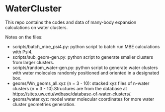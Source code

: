 # WaterCluster
This repo contains the codes and data of many-body expansion calculations on water clusters.

Notes on the files:
- scripts/batch_mbe_psi4.py: python script to batch run MBE calculations with Psi4.
- scripts/sub_geom-gen.py: python script to generate smaller clusters from larger clusters.
- scripts/random_water-gen.py: python script to generate water clusters with water molecules randomly positioned and oriented in a designated box.
- geoms/Wn_geoms_all.xyz (n = 3 - 10): stacked xyz files of n-water clusters (n = 3 - 10).Structures are from the database at https://sites.uw.edu/wdbase/database-of-water-clusters/.
- geoms/water.xyz: model water molecular coordinates for more water cluster geometries generation. 

